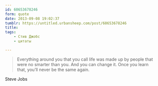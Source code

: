```yaml
---
id: 60653678246
form: quote
date: 2013-09-08 19:02:37
tumblr: https://untitled.urbansheep.com/post/60653678246
title: 
tags:
    - Стив Джобс
    - цитаты

---
```


<blockquote>
Everything around you that you call life was made up by people that were no smarter than you. And you can change it. Once you learn that, you’ll never be the same again.
</blockquote>

Steve Jobs
